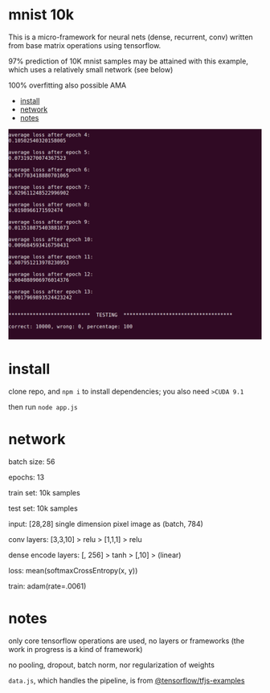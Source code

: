 # mnist 10k

This is a micro-framework for neural nets (dense, recurrent, conv) written from base matrix operations using tensorflow.  

97% prediction of 10K mnist samples may be attained with this example, which uses a relatively small network (see below)

100% overfitting also possible AMA

* [install](#install)
* [network](#network)
* [notes](#notes)

![100](./100.png)


# install
clone repo, and `npm i` to install dependencies;  you also need `>CUDA 9.1`

then run `node app.js`

# network

batch size: 56

epochs: 13

train set: 10k samples

test set: 10k samples

input: [28,28] single dimension pixel image as (batch, 784)

conv layers: [3,3,10] > relu > [1,1,1] > relu

dense encode layers: [, 256] > tanh > [,10] > (linear)

loss: mean(softmaxCrossEntropy(x, y))

train: adam(rate=.0061)

# notes

only core tensorflow operations are used, no layers or frameworks (the work in progress is a kind of framework) 

no pooling, dropout, batch norm, nor regularization of weights

`data.js`, which handles the pipeline, is from [@tensorflow/tfjs-examples](https://github.com/tensorflow/tfjs-examples/blob/master/mnist-node/data.js)

